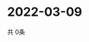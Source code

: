 # 2022-03-09
  共 0条

  <!-- BEGIN -->
  <!-- 最后更新时间Wed Mar 09 2022 00:26:11 GMT+0000 (Coordinated Universal Time) -->
  
  <!-- END -->
  
  